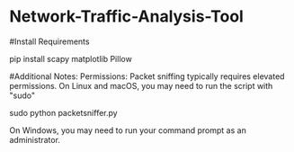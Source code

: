 # Network-Traffic-Analysis-Tool


#Install Requirements

pip install scapy matplotlib Pillow


#Additional Notes:
Permissions: Packet sniffing typically requires elevated permissions. On Linux and macOS, you may need to run the script with "sudo"

sudo python packetsniffer.py

On Windows, you may need to run your command prompt as an administrator.
